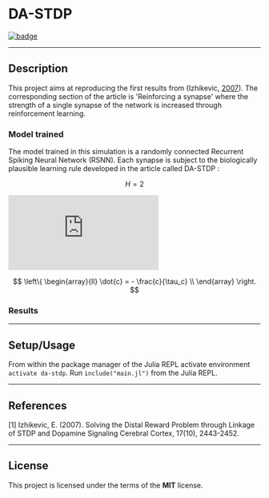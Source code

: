 


DA-STDP
============

[![badge](https://img.shields.io/badge/Julia-1.4.2-green)](https://julialang.org/downloads/oldreleases/#v142_may_23_2020)

---

## Description

This project aims at reproducing the first results from (Izhikevic, [2007](https://watermark.silverchair.com/bhl152.pdf?token=AQECAHi208BE49Ooan9kkhW_Ercy7Dm3ZL_9Cf3qfKAc485ysgAAAsowggLGBgkqhkiG9w0BBwagggK3MIICswIBADCCAqwGCSqGSIb3DQEHATAeBglghkgBZQMEAS4wEQQMPU6L5SBwPCyuKVl4AgEQgIICfe_KWYI6mCJ6dj530VXJkZ1jEi6WBA3g3fWVdzXVslFWJPUCXynv2XNI5hpka2HJIn3ABo_whS1ZD3F5FYptt31jAiy9IDivqfaY9pC2ork5vvrUZlaJ45VXF_eoCEKXvJDY_QDetCtYpzS9gEFDlGez62yizpBSjQ9jFUHL8aTxKE-fGTdgG0zj7_lyR4nhV6juRGBBn-sGkaRui-6s1DHkxFeO1UOMmJLEcKHHEiVDkEopCO0UinpsEu_gAzwnE9fVTU8fibTbTDSyEvjanHjL1CJeDym-FEUtmOsU8JJ75hW-yx_h2uw2xrLAfdtL0oEfay9Vfg3Z2uCGkqHUo3D-BAB0_26ENHlqGZA54Q07ZmU93EUMl9aYGQFRj2xHyQdsjIx7obXfWe20snJHh0wE_Olu2YFysQ54Fi8fN1FZ16e426oXB4DBN1qA3xHAF0tcpVJtLWPlEnTRBzyN8Q9md-hvIQD7pKgIjfjV8V_G8QTTQ-gm0YjLDSkipUS8fHsSVHQgyr9xLKDW-moAgZT8Qbnvlm40dN9OOF5ZdKHK-y0LZ18O0f8w65Ej5JViN2b2Hfz87dD2mAx44V081chtFGHTolgasp6xKDV0JmUCN5WoAFi8vpGEk5cHq0V7aMBK2DD6GLK866fg7NkueJwoaFwQor4dXstxdhHvv_Hur_NAKsjOZ2ESKgfuc57gt5RO_qPqcZGxSkL8xyBAoGjPflKhNOYIrHFFZ0Gk1ZqZU-a2gAownqbqni6f5P9V8SOX1xe02Xuq4goktziSuGGSx83BJnuBg3emCA-lIEy97EM5JA9z7ZtUsJN3Jn-C4CLCl0R6Au_u4J6i7UE)). The corresponding section of the article is 'Reinforcing a synapse' where the strength of a single synapse of the network is increased through reinforcement learning.

### Model trained

The model trained in this simulation is a randomly connected Recurrent Spiking Neural Network (RSNN). Each synapse is subject to the biologically plausible learning rule developed in the article called DA-STDP :

$$H = 2$$

![img](http://latex.codecogs.com/svg.latex?%5Cleft%5C%7B%0D%0A++%5Cbegin%7Barray%7D%7Bll%7D%0D%0A++++%5Cdot%7Bc%7D+%3D+-+%5Cfrac%7Bc%7D%7B%5Ctau_c%7D+%5C%5C%0D%0A++%5Cend%7Barray%7D%0D%0A%5Cright.)

$$
\left\{
  \begin{array}{ll}
    \dot{c} = - \frac{c}{\tau_c} \\
  \end{array}
\right.
$$

### Results



---

## Setup/Usage

From within the package manager of the Julia REPL activate environment `activate da-stdp`.
Run `include("main.jl")` from the Julia REPL.

---

## References

<a id="1">[1]</a>
Izhikevic, E. (2007).
Solving the Distal Reward Problem through Linkage of STDP and Dopamine Signaling
Cerebral Cortex, 17(10), 2443-2452.

---

## License

This project is licensed under the terms of the **MIT** license.

